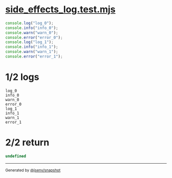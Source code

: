 # [side_effects_log.test.mjs](../side_effects_log.test.mjs)

```js
console.log("log_0");
console.info("info_0");
console.warn("warn_0");
console.error("error_0");
console.log("log_1");
console.info("info_1");
console.warn("warn_1");
console.error("error_1");
```

# 1/2 logs

```console
log_0
info_0
warn_0
error_0
log_1
info_1
warn_1
error_1
```

# 2/2 return

```js
undefined
```
---

<sub>
  Generated by <a href="https://github.com/jsenv/core/tree/main/packages/independent/snapshot">@jsenv/snapshot</a>
</sub>